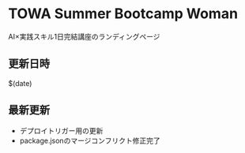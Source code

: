 # TOWA Summer Bootcamp Woman

AI×実践スキル1日完結講座のランディングページ

## 更新日時
$(date)

## 最新更新
- デプロイトリガー用の更新
- package.jsonのマージコンフリクト修正完了